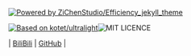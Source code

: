 [![Powered by ZiChenStudio/Efficiency_jekyll_theme](https://img.shields.io/badge/Powered_by-ZiChenStudio/Efficiency_jekyll_theme-blue)](https://github.com/ZiChenStudio/Efficiency_jekyll_theme)

[![Based on kotet/ultralight](https://img.shields.io/badge/Based_on-kotet/ultralight-yellow)](https://github.com/kotet/ultralight)![MIT LICENCE](https://img.shields.io/badge/LICENCE-MIT-red)

| [BiliBili](https://space.bilibili.com/1740643474) | [GitHub](https://github.com/ZiChenStudio) |
